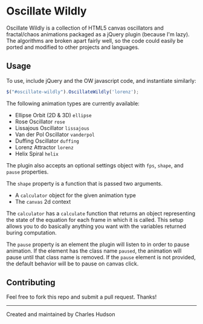 # Oscillate Wildly

Oscillate Wildly is a collection of HTML5 canvas oscillators and fractal/chaos animations packaged as a jQuery plugin (because I'm lazy). The algorithms are broken apart fairly well, so the code could easily be ported and modified to other projects and languages.

## Usage

To use, include jQuery and the OW javascript code, and instantiate similarly:

```js
$("#oscillate-wildly").OscillateWildly('lorenz');
```

The following animation types are currently available:

- Ellipse Orbit (2D & 3D) `ellipse`
- Rose Oscillator `rose`
- Lissajous Oscillator `lissajous`
- Van der Pol Oscillator `vanderpol`
- Duffing Oscillator `duffing`
- Lorenz Attractor `lorenz`
- Helix Spiral `helix`

The plugin also accepts an optional settings object with `fps`,  `shape`, and `pause` properties.

The `shape` property is a function that is passed two arguments.

- A `calculator` object for the given animation type
- The `canvas` 2d context

The `calculator` has a `calculate` function that returns an object representing the state of the equation for each frame in which it is called. This setup allows you to do basically anything you want with the variables returned buring computation.

The `pause` property is an element the plugin will listen to in order to pause animation. If the element has the class name `paused`, the animation will pause until that class name is removed. If the `pause` element is not provided, the default behavior will be to pause on canvas click.

## Contributing

Feel free to fork this repo and submit a pull request. Thanks!

---

Created and maintained by Charles Hudson
